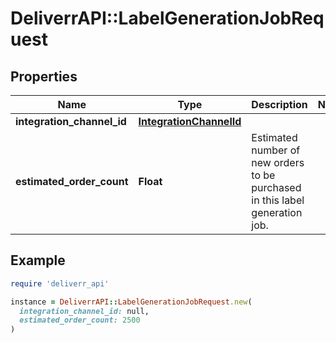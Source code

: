 # DeliverrAPI::LabelGenerationJobRequest

## Properties

| Name | Type | Description | Notes |
| ---- | ---- | ----------- | ----- |
| **integration_channel_id** | [**IntegrationChannelId**](IntegrationChannelId.md) |  |  |
| **estimated_order_count** | **Float** | Estimated number of new orders to be purchased in this label generation job. |  |

## Example

```ruby
require 'deliverr_api'

instance = DeliverrAPI::LabelGenerationJobRequest.new(
  integration_channel_id: null,
  estimated_order_count: 2500
)
```

